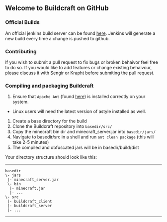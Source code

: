 ## Welcome to Buildcraft on GitHub

### Official Builds
An official jenkins build server can be found [here](http://jenkins.mc-epoch.com:8080/). Jenkins will generate a new 
build every time a change is pushed to github.

### Contributing
If you wish to submit a pull request to fix bugs or broken behaivor feel free to do so. If you would like to add 
features or change existing behaivour, please discuss it with Sengir or Krapht before submiting the pull request.

### Compiling and packaging Buildcraft
1. Ensure that `Apache Ant` (found [here](http://ant.apache.org/)) is installed correctly on your system.
 * Linux users will need the latest version of astyle installed as well.
1. Create a base directory for the build
1. Clone the Buildcraft repository into `basedir/src/`
1. Copy the minecraft bin dir and minecraft_server.jar into `basedir/jars/`
1. Navigate to basedir/src in a shell and run `ant clean package` (this will take 2-5 minutes)
1. The compiled and obfuscated jars will be in basedir/build/dist

Your directory structure should look like this:
***

    basedir
    \- jars
     |- minecraft_server.jar
     \- bin
      |- minecraft.jar
      |- ...
    \- src
     |- buildcraft_client
     |- buildcraft_server
     |- ...

***